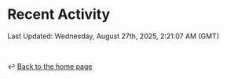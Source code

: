 # Recent Activity

<!--RECENT_ACTIVITY:start-->
<!--RECENT_ACTIVITY:end-->

<!--RECENT_ACTIVITY:last_update-->
Last Updated: Wednesday, August 27th, 2025, 2:21:07 AM (GMT)
<!--RECENT_ACTIVITY:last_update_end-->

<br>

↩️ [Back to the home page](/README.md)

